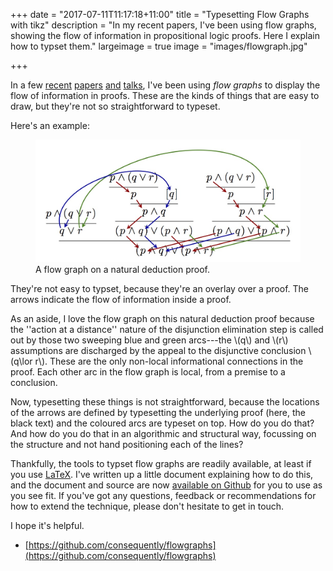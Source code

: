 +++
date = "2017-07-11T11:17:18+11:00"
title = "Typesetting Flow Graphs with tikz"
description = "In my recent papers, I've been using flow graphs, showing the flow of information in propositional logic proofs. Here I explain how to typset them."
largeimage = true
image = "images/flowgraph.jpg"

+++

In a few [recent](http://consequently.org/writing/proof-terms-for-classical-derivations/) [papers](http://consequently.org/writing/cfss2dml/) [and](http://consequently.org/presentation/2017/a-category-of-classical-proofs-tacl/) [talks](http://consequently.org/presentation/2017/proof-identity-invariants-and-hyperintensionality/), I've been using *flow graphs* to display the flow of information in proofs. These are the kinds of things that are easy to draw, but they're not so straightforward to typeset. 

<!--more-->

Here's an example:
<figure>
	<img src="/images/flowgraph.jpg" alt="a flow graph on a natural deduction proof" class="img-fluid">
	<figcaption>A flow graph on a natural deduction proof.</figcaption>
</figure>

They're not easy to typset, because they're an overlay over a proof. The arrows indicate the flow of information inside a proof. 

As an aside, I love the flow graph on this natural deduction proof because the ''action at a distance'' nature of the disjunction elimination step is called out by those two sweeping blue and green arcs---the \\(q\\) and \\(r\\) assumptions are discharged by the appeal to the disjunctive conclusion \\(q\lor r\\). These are the only non-local informational connections in the proof. Each other arc in the flow graph is local, from a premise to a conclusion.

Now, typesetting these things is not straightforward, because the locations of the arrows are defined by typesetting the underlying proof (here, the black text) and the coloured arcs are typeset on top. How do you do that? And how do you do that in an algorithmic and structural way, focussing on the structure and not hand positioning each of the lines?  

Thankfully, the tools to typset flow graphs are readily available, at least if you use [LaTeX](http://tug.org). I've written up a little document explaining how to do this, and the document and source are now [available on Github](https://github.com/consequently/flowgraphs) for you to use as you see fit. If you've got any questions, feedback or recommendations for how to extend the technique, please don't hesitate to get in touch. 

I hope it's helpful.

* [https://github.com/consequently/flowgraphs](https://github.com/consequently/flowgraphs)